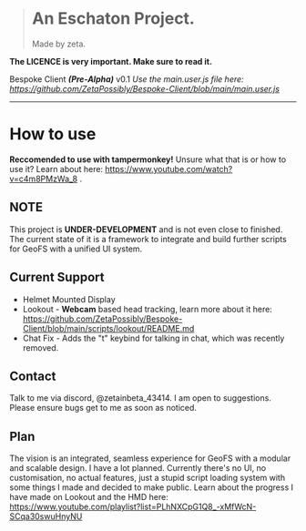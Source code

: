 > # An Eschaton Project.
> Made by zeta.

**The LICENCE is very important. Make sure to read it.**

Bespoke Client __*(Pre-Alpha)*__ v0.1
*Use the main.user.js file here: https://github.com/ZetaPossibly/Bespoke-Client/blob/main/main.user.js* 


----

# How to use
**Reccomended to use with tampermonkey!** Unsure what that is or how to use it? Learn about here: https://www.youtube.com/watch?v=c4m8PMzWa_8 . 

## NOTE
This project is **UNDER-DEVELOPMENT** and is not even close to finished. The current state of it is a framework to integrate and build further scripts for GeoFS with a unified UI system. 

## Current Support
- Helmet Mounted Display
- Lookout - **Webcam** based head tracking, learn more about it here: https://github.com/ZetaPossibly/Bespoke-Client/blob/main/scripts/lookout/README.md
- Chat Fix - Adds the "t" keybind for talking in chat, which was recently removed.

## Contact
Talk to me via discord, @zetainbeta_43414. I am open to suggestions. Please ensure bugs get to me as soon as noticed. 

## Plan
The vision is an integrated, seamless experience for GeoFS with a modular and scalable design. I have a lot planned. Currently there's no UI, no customisation, no actual features, just a stupid script loading system with some things I made and decided to make public. Learn about the progress I have made on Lookout and the HMD here: https://www.youtube.com/playlist?list=PLhNXCpG1Q8_-xMfWcN-SCqa30swuHnyNU